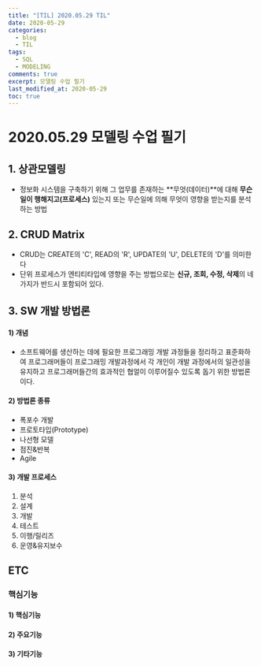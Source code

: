 ```yaml
---
title: "[TIL] 2020.05.29 TIL"
date: 2020-05-29
categories:
  - blog
  - TIL
tags:
  - SQL
  - MODELING
comments: true
excerpt: 모델링 수업 필기
last_modified_at: 2020-05-29
toc: true
---
```


# 2020.05.29 모델링 수업 필기

## 1. 상관모델링

- 정보화 시스템을 구축하기 위해 그 업무를 존재하는 **무엇(데이터)**에 대해 **무슨일이 행해지고(프로세스)** 있는지 또는 무슨일에 의해 무엇이 영향을 받는지를 분석하는 방법

## 2. CRUD Matrix

- CRUD는 CREATE의 'C', READ의 'R', UPDATE의 'U', DELETE의 'D'를 의미한다
- 단위 프로세스가 엔티티타입에 영향을 주는 방법으로는 **신규, 조회, 수정, 삭제**의 네가지가 반드시 포함되어 있다.



## 3. SW 개발 방법론
#### 1) 개념
- 소프트웨어를 생산하는 데에 필요한 프로그래밍 개발 과정들을 정리하고 표준화하여 프로그래머들이 프로그래밍 개발과정에서 각 개인이 개발 과정에서의 일관성을 유지하고 프로그래머들간의 효과적인 협얼이 이루어질수 있도록 돕기 위한 방법론이다.

#### 2) 방법론 종류
- 폭포수 개발
- 프로토타입(Prototype) 
- 나선형 모델
- 점진&반복
- Agile

#### 3) 개발 프로세스
1) 분석
2) 설계
3) 개발
4) 테스트
5) 이행/릴리즈
6) 운영&유지보수


## ETC

### 핵심기능
#### 1) 핵심기능
#### 2) 주요기능
#### 3) 기타기능